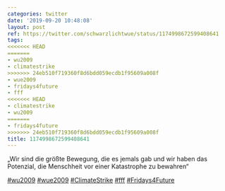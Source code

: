 ```yaml
---
categories: twitter
date: '2019-09-20 10:48:08'
layout: post
ref: https://twitter.com/schwarzlichtwue/status/1174998672599408641
tags:
<<<<<<< HEAD
=======
- wu2009
- climatestrike
>>>>>>> 24eb510f719360f8d6bdd059ecdb1f95609a008f
- wue2009
- fridays4future
- fff
<<<<<<< HEAD
- climatestrike
- wu2009
=======
- fridays4future
>>>>>>> 24eb510f719360f8d6bdd059ecdb1f95609a008f
title: 1174998672599408641
---
```

„Wir sind die größte Bewegung, die es jemals gab und wir haben das Potenzial, die Menschheit vor einer Katastrophe zu bewahren“

[#wu2009](/t/wu2009) [#wue2009](/t/wue2009) [#ClimateStrike](/t/climatestrike) [#fff](/t/fff) [#Fridays4Future](/t/fridays4future)